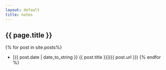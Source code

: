 ```yaml
---
layout: default
title: notes
---
```


## {{ page.title }}

 {% for post in site.posts%}
 - [{{ post.date | date_to_string }} {{ post.title }}]({{ post.url }})
 {% endfor %}
